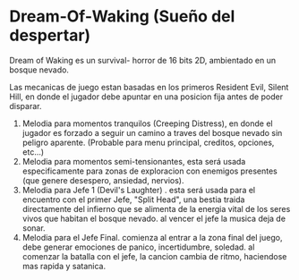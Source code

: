 # Dream-Of-Waking (Sueño del despertar)
Dream of Waking es un survival- horror de 16 bits 2D, ambientado en un bosque nevado.

Las mecanicas de juego estan basadas en los primeros Resident Evil, Silent Hill, en donde el jugador debe apuntar en una posicion fija antes de poder disparar.


1. Melodia para momentos tranquilos (Creeping Distress), en donde el jugador es forzado a seguir un camino a traves del bosque nevado sin peligro aparente. (Probable para menu principal, creditos, opciones, etc...)
2. Melodia para momentos semi-tensionantes, esta será usada especificamente para zonas de exploracion con enemigos presentes (que genere desespero, ansiedad, nervios).
3. Melodia para Jefe 1 (Devil's Laughter) . esta será usada para el encuentro con el primer Jefe, "Split Head", una bestia traida directamente del infierno que se alimenta de la energia vital de los seres vivos que habitan el bosque nevado. al vencer el jefe la musica deja de sonar.
4. Melodia para el Jefe Final. comienza al entrar a la zona final del juego, debe generar emociones de panico, incertidumbre, soledad. al comenzar la batalla con el jefe, la cancion cambia de ritmo, haciendose mas rapida y satanica.
